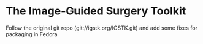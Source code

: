 # The Image-Guided Surgery Toolkit 
Follow the original git repo (git://igstk.org/IGSTK.git) and add some fixes for packaging in Fedora
